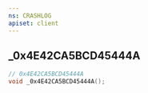 ```yaml
---
ns: CRASHLOG
apiset: client
---
```

## _0x4E42CA5BCD45444A

```c
// 0x4E42CA5BCD45444A
void _0x4E42CA5BCD45444A();
```